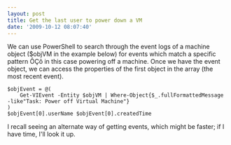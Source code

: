 ```yaml
---
layout: post
title: Get the last user to power down a VM
date: '2009-10-12 08:07:40'
---
```



We can use PowerShell to search through the event logs of a machine object ($objVM in the example below) for events which match a specific pattern ÔÇô in this case powering off a machine. Once we have the event object, we can access the properties of the first object in the array (the most recent event).


```
$objEvent = @(
    Get-VIEvent -Entity $objVM | Where-Object{$_.fullFormattedMessage -like"Task: Power off Virtual Machine"}
)
$objEvent[0].userName $objEvent[0].createdTime
```

I recall seeing an alternate way of getting events, which might be faster; if I have time, I'll look it up.


